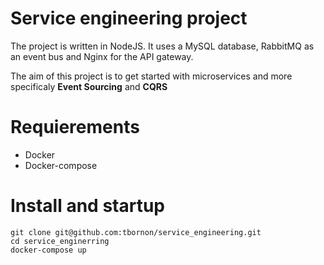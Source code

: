 # Service engineering project 

The project is written in NodeJS. It uses a MySQL database, RabbitMQ as an event bus and Nginx for the API gateway.

The aim of this project is to get started with microservices and more specificaly **Event Sourcing** and **CQRS**

# Requierements
* Docker
* Docker-compose

# Install and startup

```
git clone git@github.com:tbornon/service_engineering.git
cd service_enginerring
docker-compose up
```
